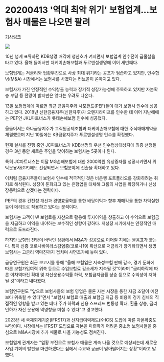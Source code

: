 # 20200413 '역대 최악 위기' 보험업계…보험사 매물은 나오면 팔려

[기사링크](<https://news.naver.com/main/read.nhn?mode=LS2D&mid=shm&sid1=101&sid2=259&oid=277&aid=0004660813>)



![](https://imgnews.pstatic.net/image/277/2020/04/13/0004660813_001_20200413161316600.jpg?type=w647)



  10년 넘게 표류하던 KDB생명 매각에 청신호가 켜지면서 보험업계 인수전이 급물살을 타고 있다. 올해 들어서만 더케이손해보험과 푸르덴셜생명에 이어 세번째다.



보험업계는 저금리와 업황부진으로 사상 최대 위기라는 공포가 엄습하고 있지만, 인수합병(M&A) 시장에서는 보험사를 사겠다는 러브콜이 쏟아지고 있다.



보험사가 가진 안정적인 수익창출 능력과 장기적 성장가능성에 주목하고 있지만 자본확충 부담 등 전망이 밝지만은 않다는 우려도 나온다.



13일 보험업계에 따르면 최근 금융지주와 사모펀드(PEF)들이 대거 보험사 인수에 성공하고 있다. 2018년 신한금융지주(신한지주)가 오렌지라이프를 인수한 데 이어 지난해에는 PEF인 JKL파트너스가 롯데손해보험 인수에 성공했다.



올들어서는 하나금융지주가 교직원공제조합과 더케이손해보험에 대한 주식매매계약을 체결했으며 지난 10일에는 KB금융지주가 푸르덴셜생명 인수를 확정했다.



현재 실사를 진행 중인 JC파트너스가 KDB생명의 우선 인수협상대상자에 최종 선정될 경우 3년 동안 새로운 주인을 맞이하는 보험사는 5곳이나 된다.



특히 JC파트너스는 이달 MG손해보험에 대한 2000억원 유상증자를 성공시키면서 위탁운용사(GP)에도 선정되면서 보험분야에 진출을 확대하고 있다.



이처럼 금융지주들이 보험사 인수에 적극적인 것은 비은행 포트폴리오를 강화하려는 취지로 해석된다. 성장이 둔화되고 있는 은행업을 대체해 그룹의 사업을 확장하거나 신성장동력으로 삼겠다는 전략이다.



PEF의 경우 건전성 개선과 경영효율화를 통한 배당이익과 향후 재매각을 통한 차익실현 등이 메리트로 작용하고 있다는 분석이다.



보험사는 고객이 낸 보험료를 자산으로 활용해 투자이익을 창출하고 이 수익으로 보험금을 지급하고 이익을 내야하는 보수적인 성향이 강하다. 저성장 시기에서는 안정적인 매력으로 도드라진다.



하지만 보험업 전망이 바닥인 상황에서 M&A가 성공으로 이어질 지에는 물음표가 붙는다. 특히 신종 코로나바이러스감염증(코로나19) 확산으로 저금리가 장기화되면서 생명보험사는 고금리 역마진까지 겹치며 사면초가에 놓여 있다.



금융연구원은 최근 보고서를 통해 "올해 보험업은 저축성보험 판매 감소, 경기 둔화에 따른 보험가입여력 위축 등으로 수입보험료 감소세가 지속될 것"이라며 "금리하락에 따른 이차역마진 확대 및 자산운용수익률 하락, 보험금지급률 상승 등으로 수익성이 저하될 것"이라고 내다봤다.



보험연구원도 "앞으로 보험사들의 보험 영업은 물론 자본 시장을 통한 자금 조달이 예전보다 위축될 수 있다"면서 "보험사 보험료 매출과 보험금 지급 등 비용이 경기 침체의 직접적인 영향을 받고 있는 데다 주가 하락과 신용 스프레드 변동성 확대, 환율 상승, 금리 인하가 자산 운용에 악영향을 미칠 수 있다"고 경고했다.



2023년 새 국제회계기준(IFRS17)과 신지급여력제도(K-ICS) 도입에 따른 자본확충도 부담이다. 시장에서는 IFRS17 도입으로 자본을 마련하기 어려운 중소형 보험사들을 중심으로 M&A시장에 추가 매물로 나올 가능성도 점쳐진다.



보험업계 관계자는 "업황 부진으로 보험사 매물은 계속 나올 것으로 예상되는데 새로운 사업 기회의 발판을 마련하겠다는 점에서 수요와 공급이 맞아떨어지는 상황"이라고 말했다.  